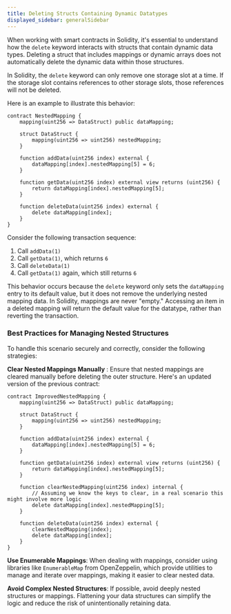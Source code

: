 ```yaml
---
title: Deleting Structs Containing Dynamic Datatypes
displayed_sidebar: generalSidebar
---
```


When working with smart contracts in Solidity, it's essential to understand how the `delete` keyword interacts with structs that contain dynamic data types. Deleting a struct that includes mappings or dynamic arrays does not automatically delete the dynamic data within those structures.

In Solidity, the `delete` keyword can only remove one storage slot at a time. If the storage slot contains references to other storage slots, those references will not be deleted.

Here is an example to illustrate this behavior:

```solidity
contract NestedMapping {
    mapping(uint256 => DataStruct) public dataMapping;

    struct DataStruct {
        mapping(uint256 => uint256) nestedMapping;
    }

    function addData(uint256 index) external {
        dataMapping[index].nestedMapping[5] = 6;
    }

    function getData(uint256 index) external view returns (uint256) {
        return dataMapping[index].nestedMapping[5];
    }

    function deleteData(uint256 index) external {
        delete dataMapping[index];
    }
}
```

Consider the following transaction sequence:

1. Call `addData(1)`
2. Call `getData(1)`, which returns `6`
3. Call `deleteData(1)`
4. Call `getData(1)` again, which still returns `6`

This behavior occurs because the `delete` keyword only sets the `dataMapping` entry to its default value, but it does not remove the underlying nested mapping data. In Solidity, mappings are never "empty." Accessing an item in a deleted mapping will return the default value for the datatype, rather than reverting the transaction.

### Best Practices for Managing Nested Structures

To handle this scenario securely and correctly, consider the following strategies:

**Clear Nested Mappings Manually** : Ensure that nested mappings are cleared manually before deleting the outer structure. Here's an updated version of the previous contract:

```solidity
contract ImprovedNestedMapping {
    mapping(uint256 => DataStruct) public dataMapping;

    struct DataStruct {
        mapping(uint256 => uint256) nestedMapping;
    }

    function addData(uint256 index) external {
        dataMapping[index].nestedMapping[5] = 6;
    }

    function getData(uint256 index) external view returns (uint256) {
        return dataMapping[index].nestedMapping[5];
    }

    function clearNestedMapping(uint256 index) internal {
        // Assuming we know the keys to clear, in a real scenario this might involve more logic
        delete dataMapping[index].nestedMapping[5];
    }

    function deleteData(uint256 index) external {
        clearNestedMapping(index);
        delete dataMapping[index];
    }
}
```

**Use Enumerable Mappings**: When dealing with mappings, consider using libraries like `EnumerableMap` from OpenZeppelin, which provide utilities to manage and iterate over mappings, making it easier to clear nested data.

**Avoid Complex Nested Structures**: If possible, avoid deeply nested structures or mappings. Flattening your data structures can simplify the logic and reduce the risk of unintentionally retaining data.
